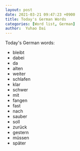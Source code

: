 ```yaml
---
layout: post
date: 2021-03-21 09:47:23 +0900
title: Today's German Words
categories: [Word list, German]
author:  Yuhao Dai
---
```


Today's German words:

* bleibt
* dabei
* da
* alten
* weiter
* schlafen
* klar
* schwer
* mit
* fangen
* fast
* nach
* sauber
* soll
* zurück
* gestern
* müssen
* später
